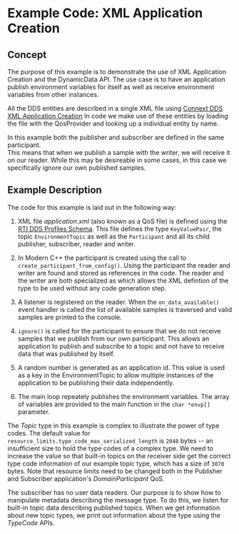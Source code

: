 # Example Code: XML Application Creation

## Concept

The purpose of this example is to demonstrate the use of XML Application Creation
and the DynamicData API.  The use case is to have an application publish
environment variables for itself as well as receive environment variables 
from other instances. 

All the DDS entities are described in a single XML file using 
[Connext DDS XML Application Creation](https://community.rti.com/static/documentation/connext-dds/current/doc/manuals/connext_dds/xml_application_creation/html_files/RTI_ConnextDDS_CoreLibraries_XML_AppCreation_GettingStarted/index.htm)
In code we make use of these entities by loading the file with the QosProvider
and looking up a individual entity by name. 

In this example both the publisher and subscriber are defined in the same participant.  
This means that when we publish a sample with the writer, we will receive it on our reader.
While this may be desireable in some cases, in this case we specifically ignore 
our own published samples.  

## Example Description

The code for this example is laid out in the following way:

1) XML file *application.xml* (also known as a QoS file) is defined using the 
[RTI DDS Profiles Schema](http://community.rti.com/schema/6.0.0/rti_dds_profiles.xsd).
This file defines the type ```KeyValuePair```, the topic ```EnvironmentTopic``` 
as well as the ```Participant``` and all its child publisher, subscriber, reader and writer.
           
2) In Modern C++ the participant is created using the call to ```create_participant_from_config()```.
Using the participant the reader and writer are found and stored as references in the code.
The reader and the writer are both specialized as <DynamicData> which allows the
XML defintion of the type to be used without any code generation step.

3) A listener is registered on the reader.  When the ```on_data_available()``` event
handler is called the list of available samples is traversed and valid samples are printed 
to the console.

4) ```ignore()``` is called for the participant to ensure that we 
do not receive samples that we publish from our own participant.  This allows 
an application to publish and subscribe to a topic and not have to receive
data that was published by itself.

5) A random number is generated as an application id.  This value is used as a key
in the EnvironmentTopic to allow multiple instances of the application to be
publishing their data independently.

6) The main loop repeately publishes the environment variables.  The array of
variables are provided to the main function in the ```char *envp[]``` parameter.




The *Topic* type in this example is complex to illustrate the power of type
codes. The default value for `resource_limits.type_code_max_serialized_length`
is `2048` bytes -- an insufficient size to hold the type codes of a complex
type. We need to increase the value so that built-in topics on the receiver side
get the correct type code information of our example topic type, which has a
size of `3070` bytes. Note that resource limits need to be changed both in the
Publisher and Subscriber application's *DomainParticipant* QoS.

The subscriber has no user data readers. Our purpose is to show how to
manipulate metadata describing the message type. To do this, we listen for
built-in topic data describing published topics. When we get information about
new topic types, we print out information about the type using the *TypeCode*
APIs.
